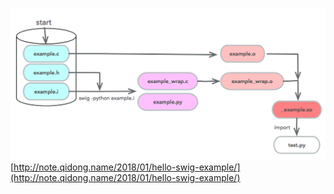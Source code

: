 ![](swig.png)
[http://note.qidong.name/2018/01/hello-swig-example/](http://note.qidong.name/2018/01/hello-swig-example/)
